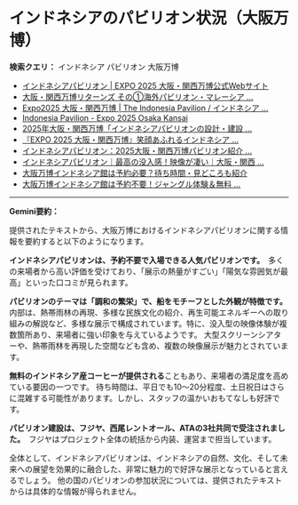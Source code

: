 # インドネシアのパビリオン状況（大阪万博）

**検索クエリ：** インドネシア パビリオン 大阪万博

- [インドネシアパビリオン | EXPO 2025 大阪・関西万博公式Webサイト](https://www.expo2025.or.jp/official-participant/indonesia/)
- [大阪・関西万博リターンズ その①海外パビリオン・マレーシア ...](https://ameblo.jp/mamehana0705/entry-12897501153.html)
- [Expo2025 大阪・関西万博 | The Indonesia Pavilion / インドネシア ...](https://www.instagram.com/p/C6s6GRiu_ZW/)
- [Indonesia Pavilion - Expo 2025 Osaka Kansai](https://expo2025indonesia.id/)
- [2025年大阪・関西万博「インドネシアパビリオンの設計・建設 ...](https://www.fujiya-net.co.jp/news/20240501)
- [『EXPO 2025 大阪・関西万博』笑顔あふれるインドネシア ...](https://note.com/yamada_tourist/n/n27bea8822b97)
- [インドネシアパビリオン：2025大阪・関西万博パビリオン紹介 ...](https://www.nippon.com/ja/guide-to-japan/expo2025021/)
- [インドネシアパビリオン｜最高の没入感！映像が凄い｜大阪・関西 ...](https://note.com/nobuo_itsuki/n/nc10e4284d765)
- [大阪万博インドネシア館は予約必要？待ち時間・見どころも紹介](https://kobe-yurikago.com/expo2025-indonesia/)
- [大阪万博インドネシア館は予約不要！ジャングル体験＆無料 ...](https://tanacafe.jp/1058/)


---

**Gemini要約：**

提供されたテキストから、大阪万博におけるインドネシアパビリオンに関する情報を要約すると以下のようになります。

**インドネシアパビリオンは、予約不要で入場できる人気パビリオンです。**　多くの来場者から高い評価を受けており、「展示の熱量がすごい」「陽気な雰囲気が最高」といった口コミが見られます。

**パビリオンのテーマは「調和の繁栄」で、船をモチーフとした外観が特徴です。**　内部は、熱帯雨林の再現、多様な民族文化の紹介、再生可能エネルギーへの取り組みの解説など、多様な展示で構成されています。特に、没入型の映像体験が複数箇所あり、来場者に強い印象を与えているようです。  大型スクリーンシアターや、熱帯雨林を再現した空間なども含め、複数の映像展示が魅力とされています。

**無料のインドネシア産コーヒーが提供される**こともあり、来場者の満足度を高めている要因の一つです。 待ち時間は、平日でも10～20分程度、土日祝日はさらに混雑する可能性があります。しかし、スタッフの温かいおもてなしも好評です。

**パビリオン建設は、フジヤ、西尾レントオール、ATAの3社共同で受注されました。**　フジヤはプロジェクト全体の統括から内装、運営まで担当しています。

全体として、インドネシアパビリオンは、インドネシアの自然、文化、そして未来への展望を効果的に融合した、非常に魅力的で好評な展示となっていると言えるでしょう。  他の国のパビリオンの参加状況については、提供されたテキストからは具体的な情報が得られません。

